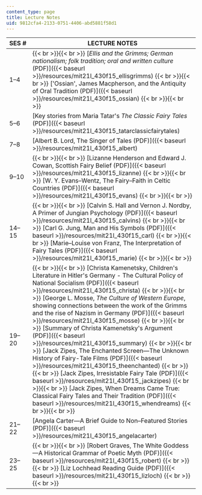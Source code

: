```yaml
---
content_type: page
title: Lecture Notes
uid: 9812cfa4-2133-0751-4406-abd5881f58d1
---
```


| SES # | LECTURE NOTES |
| --- | --- |
| 1–4 |  {{< br >}}{{< br >}} [_Ellis and the Grimms; German nationalism; folk tradition; oral and written culture_ (PDF)]({{< baseurl >}}/resources/mit21l_430f15_ellisgrimms) {{< br >}}{{< br >}} ['Ossian', James Macpherson, and the Antiquity of Oral Tradition (PDF)]({{< baseurl >}}/resources/mit21l_430f15_ossian) {{< br >}}{{< br >}}  |
| 5–6 | [Key stories from Maria Tatar's _The Classic Fairy Tales_ (PDF)]({{< baseurl >}}/resources/mit21l_430f15_tatarclassicfairytales) |
| 7–8 | [Albert B. Lord, The Singer of Tales (PDF)]({{< baseurl >}}/resources/mit21l_430f15_albert) |
| 9–10 |  {{< br >}}{{< br >}} [Lizanne Henderson and Edward J. Cowan, Scottish Fairy Belief (PDF)]({{< baseurl >}}/resources/mit21l_430f15_lizanne) {{< br >}}{{< br >}} [W. Y. Evans–Wentz, The Fairy–Faith in Celtic Countries (PDF)]({{< baseurl >}}/resources/mit21l_430f15_evans) {{< br >}}{{< br >}}  |
| 14–15 |  {{< br >}}{{< br >}} [Calvin S. Hall and Vernon J. Nordby, A Primer of Jungian Psychology (PDF)]({{< baseurl >}}/resources/mit21l_430f15_calvins) {{< br >}}{{< br >}} [Carl G. Jung, Man and His Symbols (PDF)]({{< baseurl >}}/resources/mit21l_430f15_carl) {{< br >}}{{< br >}} [Marie–Louise von Franz, The Interpretation of Fairy Tales (PDF)]({{< baseurl >}}/resources/mit21l_430f15_marie) {{< br >}}{{< br >}}  |
| 19–20 |  {{< br >}}{{< br >}} [Christa Kamenetsky, Children's Literature in Hitler's Germany - The Cultural Policy of National Socialism (PDF)]({{< baseurl >}}/resources/mit21l_430f15_christa) {{< br >}}{{< br >}} [George L. Mosse, _The Culture of Western Europe_, showing connections between the work of the Grimms and the rise of Nazism in Germany (PDF)]({{< baseurl >}}/resources/mit21l_430f15_mosse) {{< br >}}{{< br >}} [Summary of Christa Kamenetsky's Argument (PDF)]({{< baseurl >}}/resources/mit21l_430f15_summary) {{< br >}}{{< br >}} [Jack Zipes, The Enchanted Screen—The Unknown History of Fairy-Tale Films (PDF)]({{< baseurl >}}/resources/mit21l_430f15_theenchanted) {{< br >}}{{< br >}} [Jack Zipes, Irresistable Fairy Tale (PDF)]({{< baseurl >}}/resources/mit21l_430f15_jackzipes) {{< br >}}{{< br >}} [Jack Zipes, When Dreams Came True: Classical Fairy Tales and Their Tradition (PDF)]({{< baseurl >}}/resources/mit21l_430f15_whendreams) {{< br >}}{{< br >}}  |
| 21–22 | [Angela Carter—A Brief Guide to Non–Featured Stories (PDF)]({{< baseurl >}}/resources/mit21l_430f15_angelacarter) |
| 23–25 |  {{< br >}}{{< br >}} [Robert Graves, The White Goddess—A Historical Grammar of Poetic Myth (PDF)]({{< baseurl >}}/resources/mit21l_430f15_robert) {{< br >}}{{< br >}} [Liz Lochhead Reading Guide (PDF)]({{< baseurl >}}/resources/mit21l_430f15_lizloch) {{< br >}}{{< br >}}